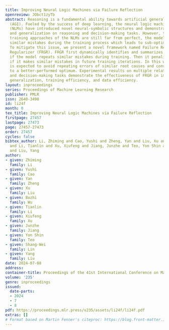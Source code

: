 ```yaml
---
title: Improving Neural Logic Machines via Failure Reflection
openreview: JObct1zyTb
abstract: Reasoning is a fundamental ability towards artificial general intelligence
  (AGI). Fueled by the success of deep learning, the neural logic machines models
  (NLMs) have introduced novel neural-symbolic structures and demonstrate great performance
  and generalization on reasoning and decision-making tasks. However, the original
  training approaches of the NLMs are still far from perfect, the models would repeat
  similar mistakes during the training process which leads to sub-optimal performance.
  To mitigate this issue, we present a novel framework named Failure Reflection Guided
  Regularizer (FRGR). FRGR first dynamically identifies and summarizes the root cause
  if the model repeats similar mistakes during training. Then it penalizes the model
  if it makes similar mistakes in future training iterations. In this way, the model
  is expected to avoid repeating errors of similar root causes and converge faster
  to a better-performed optimum. Experimental results on multiple relational reasoning
  and decision-making tasks demonstrate the effectiveness of FRGR in improving performance,
  generalization, training efficiency, and data efficiency.
layout: inproceedings
series: Proceedings of Machine Learning Research
publisher: PMLR
issn: 2640-3498
id: li24f
month: 0
tex_title: Improving Neural Logic Machines via Failure Reflection
firstpage: 27457
lastpage: 27473
page: 27457-27473
order: 27457
cycles: false
bibtex_author: Li, Zhiming and Cao, Yushi and Zheng, Yan and Liu, Xu and Wu, Bozhi
  and Li, Tianlin and Xu, Xiufeng and Jiang, Junzhe and Teo, Yon Shin and Lin, Shang-Wei
  and Liu, Yang
author:
- given: Zhiming
  family: Li
- given: Yushi
  family: Cao
- given: Yan
  family: Zheng
- given: Xu
  family: Liu
- given: Bozhi
  family: Wu
- given: Tianlin
  family: Li
- given: Xiufeng
  family: Xu
- given: Junzhe
  family: Jiang
- given: Yon Shin
  family: Teo
- given: Shang-Wei
  family: Lin
- given: Yang
  family: Liu
date: 2024-07-08
address:
container-title: Proceedings of the 41st International Conference on Machine Learning
volume: '235'
genre: inproceedings
issued:
  date-parts:
  - 2024
  - 7
  - 8
pdf: https://proceedings.mlr.press/v235/assets/li24f/li24f.pdf
extras: []
# Format based on Martin Fenner's citeproc: https://blog.front-matter.io/posts/citeproc-yaml-for-bibliographies/
---
```

